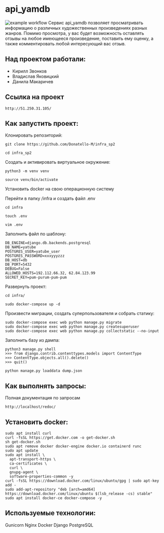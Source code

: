 # api_yamdb
![example workflow](https://github.com/Donatello-M/yamdb_final/actions/workflows/yamdb_workflow.yml/badge.svg)
Сервис api_yamdb позволяет просматривать информацию
о различных художественных произведениях разных жанров.
Помимо просмотра, у вас будет возможность оставлять отзывы
на любое имеющееся произведение, поставить ему оценку, а
также комментировать любой интересующий вас отзыв.
## Над проектом работали:
- Кирилл Звонков
- Владислав Яковицкий 
- Данила Макаричев

## Ссылка на проект
```
http://51.250.31.105/
```
## Как запустить проект:

Клонировать репозиторий:

```
git clone https://github.com/Donatello-M/infra_sp2
```

```
cd infra_sp2
```

Cоздать и активировать виртуальное окружение:

```
python3 -m venv venv
```

```
source venv/bin/activate
```

Установить docker на свою операционную систему

Перейти в папку /infra и создать файл .env

```
cd infra

touch .env

vim .env
```

Заполнить файл по шаблону:

```
DB_ENGINE=django.db.backends.postgresql
DB_NAME=yatube
POSTGRES_USER=yatube_user
POSTGRES_PASSWORD=xxxyyyzzz
DB_HOST=db
DB_PORT=5432
DEBUG=False
ALLOWED_HOSTS=192.112.66.32, 62.84.123.99
SECRET_KEY=pum-purum-pum-pum
```

Развернуть проект:

```
cd infra/

sudo docker-compose up -d
```

Произвести миграции, создать суперпользователя и собрать статику:

```
sudo docker-compose exec web python manage.py migrate
sudo docker-compose exec web python manage.py createsuperuser
sudo docker-compose exec web python manage.py collectstatic --no-input
```

Заполнить базу из дампа:

```
python3 manage.py shell  
>>> from django.contrib.contenttypes.models import ContentType
>>> ContentType.objects.all().delete()
>>> quit()

python manage.py loaddata dump.json
```

## Как выполнять запросы:
Полная документация по запросам
```
http://localhost/redoc/
```
## Установить docker:
```
sudo apt install curl
curl -fsSL https://get.docker.com -o get-docker.sh
sh get-docker.sh   
sudo apt remove docker docker-engine docker.io containerd runc
sudo apt update 
sudo apt install \
  apt-transport-https \
  ca-certificates \
  curl \
  gnupg-agent \
  software-properties-common -y
curl -fsSL https://download.docker.com/linux/ubuntu/gpg | sudo apt-key add -
sudo add-apt-repository "deb [arch=amd64] https://download.docker.com/linux/ubuntu $(lsb_release -cs) stable"
sudo apt install docker-ce docker-compose -y
```
## Используемые технологии:
Gunicorn
Nginx
Docker
Django
PostgreSQL
